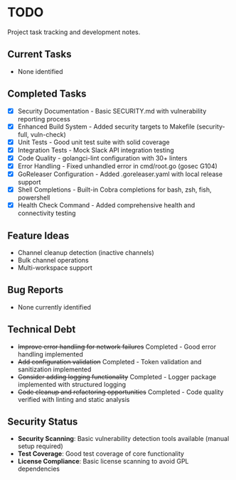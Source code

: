 # TODO

Project task tracking and development notes.

## Current Tasks
- None identified

## Completed Tasks
- [x] Security Documentation - Basic SECURITY.md with vulnerability reporting process
- [x] Enhanced Build System - Added security targets to Makefile (security-full, vuln-check)
- [x] Unit Tests - Good unit test suite with solid coverage
- [x] Integration Tests - Mock Slack API integration testing
- [x] Code Quality - golangci-lint configuration with 30+ linters
- [x] Error Handling - Fixed unhandled error in cmd/root.go (gosec G104)
- [x] GoReleaser Configuration - Added .goreleaser.yaml with local release support
- [x] Shell Completions - Built-in Cobra completions for bash, zsh, fish, powershell
- [x] Health Check Command - Added comprehensive health and connectivity testing

## Feature Ideas
- Channel cleanup detection (inactive channels)
- Bulk channel operations
- Multi-workspace support

## Bug Reports
- None currently identified

## Technical Debt
- ~~Improve error handling for network failures~~ Completed - Good error handling implemented
- ~~Add configuration validation~~ Completed - Token validation and sanitization implemented  
- ~~Consider adding logging functionality~~ Completed - Logger package implemented with structured logging
- ~~Code cleanup and refactoring opportunities~~ Completed - Code quality verified with linting and static analysis

## Security Status
- **Security Scanning**: Basic vulnerability detection tools available (manual setup required)
- **Test Coverage**: Good test coverage of core functionality
- **License Compliance**: Basic license scanning to avoid GPL dependencies